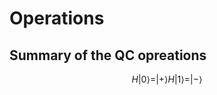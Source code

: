 # Operations

## Summary of the QC opreations


```math
  H |0\rangle = |+\rangle 
  H |1\rangle = |-\rangle 
```